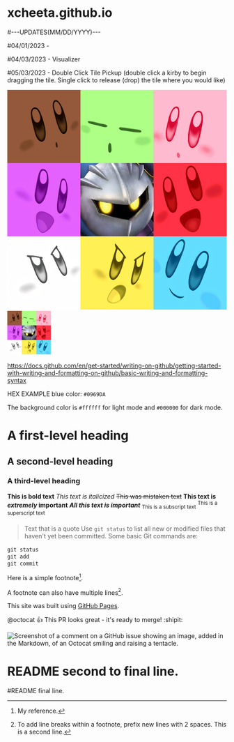 # xcheeta.github.io

#---UPDATES(MM/DD/YYYY)---

#04/01/2023  - 

#04/03/2023  - Visualizer

#05/03/2023  - Double Click Tile Pickup (double click a kirby to begin dragging the tile. Single click to release (drop) the tile where you would like)

![My Image](GitHubREADMEimages/960x960KirbyKu.png)
<img src="GitHubREADMEimages/960x960KirbyKu.png" width="100" height="100">


https://docs.github.com/en/get-started/writing-on-github/getting-started-with-writing-and-formatting-on-github/basic-writing-and-formatting-syntax

HEX EXAMPLE blue color:    `#0969DA`

The background color is `#ffffff` for light mode and `#000000` for dark mode.

# A first-level heading
## A second-level heading
### A third-level heading
**This is bold text**
*This text is italicized*
~~This was mistaken text~~
**This text is _extremely_ important**
	***All this text is important***
<sub>This is a subscript text</sub>
	<sup>This is a superscript text</sup>
> Text that is a quote
  Use `git status` to list all new or modified files that haven't yet been committed.
  Some basic Git commands are:
```
git status
git add
git commit
```
Here is a simple footnote[^1].

A footnote can also have multiple lines[^2].

[^1]: My reference.
[^2]: To add line breaks within a footnote, prefix new lines with 2 spaces.
  This is a second line.

This site was built using [GitHub Pages](https://pages.github.com/).

@octocat :+1: This PR looks great - it's ready to merge! :shipit:

![Screenshot of a comment on a GitHub issue showing an image, added in the Markdown, of an Octocat smiling and raising a tentacle.](https://myoctocat.com/assets/images/base-octocat.svg)

# README second to final line.
#README final line.
